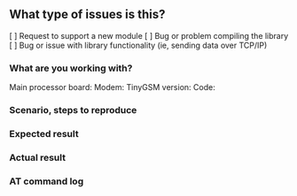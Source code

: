 <!--
Thanks for using TinyGSM!

Before opening an issue, please make sure you've read the README.
We do not respond to general questions here, use gitter chat for that.
Please provide the following information for all issues.
The issues that do not contain the relevant information may be rejected.

Please do ensure that your modem is properly powered and able to communicate
with your board before submitting any issues.
-->

## What type of issues is this?

[ ] Request to support a new module
    <!-- Please, consider forking and submitting a pull request! -->
[ ] Bug or problem compiling the library
[ ] Bug or issue with library functionality (ie, sending data over TCP/IP)


### What are you working with?

Main processor board: <!-- Uno, Zero, ESP32, Particle, etc -->
Modem: <!-- Brand, model, variant, firmware version -->
TinyGSM version: <!-- always try to use the latest (0.10.5) -->
Code: <!-- Example name or paste in your code -->

### Scenario, steps to reproduce
<!-- What you are trying to achieve and you can't? -->

### Expected result
<!-- What are you expecting to happen as the consequence of above reproduction steps? -->

### Actual result
<!-- What actually happens after the reproduction steps? Include the error output or a link to a gist if possible. -->

### AT command log
<!-- The AT commands log you get using StreamDebugger or any other debugging method -->
